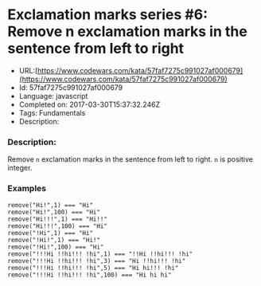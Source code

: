 # Exclamation marks series #6: Remove n exclamation marks in the sentence from left to right

 - URL:[https://www.codewars.com/kata/57faf7275c991027af000679](https://www.codewars.com/kata/57faf7275c991027af000679)
 - Id: 57faf7275c991027af000679
 - Language: javascript
 - Completed on: 2017-03-30T15:37:32.246Z
 - Tags: Fundamentals
 - Description:
### Description:

 Remove `n` exclamation marks in the sentence from left to right. `n` is positive integer.

### Examples

```
remove("Hi!",1) === "Hi"
remove("Hi!",100) === "Hi"
remove("Hi!!!",1) === "Hi!!"
remove("Hi!!!",100) === "Hi"
remove("!Hi",1) === "Hi"
remove("!Hi!",1) === "Hi!"
remove("!Hi!",100) === "Hi"
remove("!!!Hi !!hi!!! !hi",1) === "!!Hi !!hi!!! !hi"
remove("!!!Hi !!hi!!! !hi",3) === "Hi !!hi!!! !hi"
remove("!!!Hi !!hi!!! !hi",5) === "Hi hi!!! !hi"
remove("!!!Hi !!hi!!! !hi",100) === "Hi hi hi"
```
